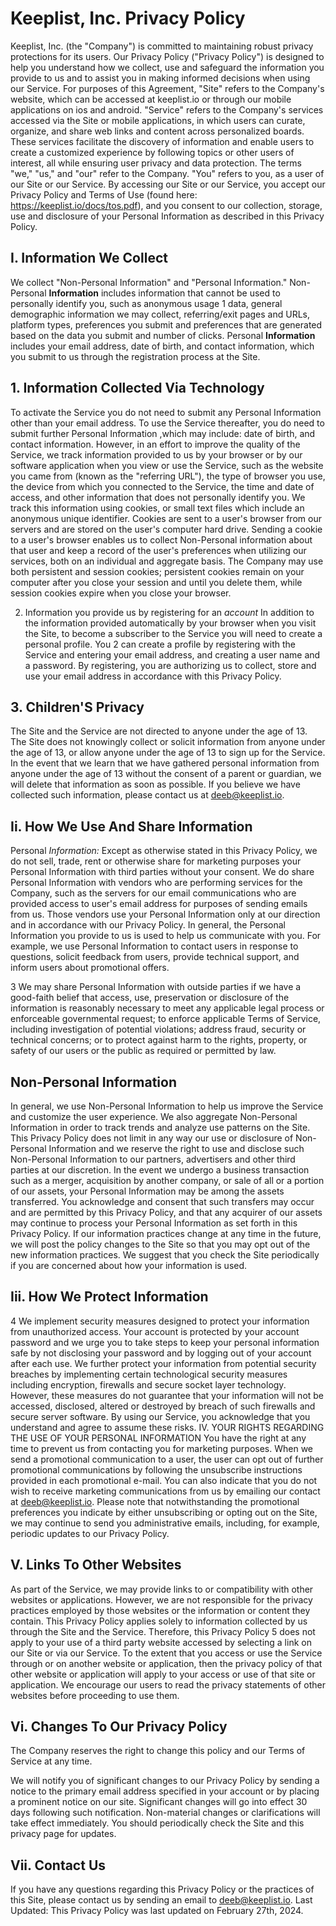 # Keeplist, Inc. Privacy Policy

Keeplist, Inc. (the "Company") is committed to maintaining robust privacy protections for its users. Our Privacy Policy ("Privacy Policy") is designed to help you understand how we collect, use and safeguard the information you provide to us and to assist you in making informed decisions when using our Service. For purposes of this Agreement, "Site" refers to the Company's website, which can be accessed at keeplist.io or through our mobile applications on ios and android. "Service" refers to the Company's services accessed via the Site or mobile applications, in which users can curate, organize, and share web links and content across personalized boards. These services facilitate the discovery of information and enable users to create a customized experience by following topics or other users of interest, all while ensuring user privacy and data protection. The terms "we," "us," and "our" refer to the Company. "You" refers to you, as a user of our Site or our Service. By accessing our Site or our Service, you accept our Privacy Policy and Terms of Use (found here: https://keeplist.io/docs/tos.pdf), and you consent to our collection, storage, use and disclosure of your Personal Information as described in this Privacy Policy.

## I. Information We Collect

We collect "Non-Personal Information" and "Personal Information." Non-Personal **Information** includes information that cannot be used to personally identify you, such as anonymous usage 1 data, general demographic information we may collect, referring/exit pages and URLs, platform types, preferences you submit and preferences that are generated based on the data you submit and number of clicks. Personal **Information** includes your email address, date of birth, and contact information, which you submit to us through the registration process at the Site.

## 1. Information Collected Via **Technology**

To activate the Service you do not need to submit any Personal Information other than your email address. To use the Service thereafter, you do need to submit further Personal Information ,which may include: date of birth, and contact information. However, in an effort to improve the quality of the Service, we track information provided to us by your browser or by our software application when you view or use the Service, such as the website you came from (known as the "referring URL"), the type of browser you use, the device from which you connected to the Service, the time and date of access, and other information that does not personally identify you. We track this information using cookies, or small text files which include an anonymous unique identifier. Cookies are sent to a user's browser from our servers and are stored on the user's computer hard drive. Sending a cookie to a user's browser enables us to collect Non-Personal information about that user and keep a record of the user's preferences when utilizing our services, both on an individual and aggregate basis. The Company may use both persistent and session cookies; persistent cookies remain on your computer after you close your session and until you delete them, while session cookies expire when you close your browser.

2. Information you provide us by registering for an *account* In addition to the information provided automatically by your browser when you visit the Site, to become a subscriber to the Service you will need to create a personal profile. You 2 can create a profile by registering with the Service and entering your email address, and creating a user name and a password. By registering, you are authorizing us to collect, store and use your email address in accordance with this Privacy Policy.

## 3. Children'S **Privacy**

The Site and the Service are not directed to anyone under the age of 13. The Site does not knowingly collect or solicit information from anyone under the age of 13, or allow anyone under the age of 13 to sign up for the Service. In the event that we learn that we have gathered personal information from anyone under the age of 13 without the consent of a parent or guardian, we will delete that information as soon as possible. If you believe we have collected such information, please contact us at deeb@keeplist.io.

## Ii. How We Use And Share Information

Personal *Information:* Except as otherwise stated in this Privacy Policy, we do not sell, trade, rent or otherwise share for marketing purposes your Personal Information with third parties without your consent. We do share Personal Information with vendors who are performing services for the Company, such as the servers for our email communications who are provided access to user's email address for purposes of sending emails from us. Those vendors use your Personal Information only at our direction and in accordance with our Privacy Policy. In general, the Personal Information you provide to us is used to help us communicate with you. For example, we use Personal Information to contact users in response to questions, solicit feedback from users, provide technical support, and inform users about promotional offers.

3 We may share Personal Information with outside parties if we have a good-faith belief that access, use, preservation or disclosure of the information is reasonably necessary to meet any applicable legal process or enforceable governmental request; to enforce applicable Terms of Service, including investigation of potential violations; address fraud, security or technical concerns; or to protect against harm to the rights, property, or safety of our users or the public as required or permitted by law.

## Non-Personal **Information**

In general, we use Non-Personal Information to help us improve the Service and customize the user experience. We also aggregate Non-Personal Information in order to track trends and analyze use patterns on the Site. This Privacy Policy does not limit in any way our use or disclosure of Non-Personal Information and we reserve the right to use and disclose such Non-Personal Information to our partners, advertisers and other third parties at our discretion. In the event we undergo a business transaction such as a merger, acquisition by another company, or sale of all or a portion of our assets, your Personal Information may be among the assets transferred. You acknowledge and consent that such transfers may occur and are permitted by this Privacy Policy, and that any acquirer of our assets may continue to process your Personal Information as set forth in this Privacy Policy. If our information practices change at any time in the future, we will post the policy changes to the Site so that you may opt out of the new information practices. We suggest that you check the Site periodically if you are concerned about how your information is used.

## Iii. How We Protect Information

4 We implement security measures designed to protect your information from unauthorized access. Your account is protected by your account password and we urge you to take steps to keep your personal information safe by not disclosing your password and by logging out of your account after each use. We further protect your information from potential security breaches by implementing certain technological security measures including encryption, firewalls and secure socket layer technology. However, these measures do not guarantee that your information will not be accessed, disclosed, altered or destroyed by breach of such firewalls and secure server software. By using our Service, you acknowledge that you understand and agree to assume these risks. IV. YOUR RIGHTS REGARDING THE USE OF YOUR PERSONAL INFORMATION You have the right at any time to prevent us from contacting you for marketing purposes. When we send a promotional communication to a user, the user can opt out of further promotional communications by following the unsubscribe instructions provided in each promotional e-mail. You can also indicate that you do not wish to receive marketing communications from us by emailing our contact at deeb@keeplist.io. Please note that notwithstanding the promotional preferences you indicate by either unsubscribing or opting out on the Site, we may continue to send you administrative emails, including, for example, periodic updates to our Privacy Policy.

## V. Links To Other Websites

As part of the Service, we may provide links to or compatibility with other websites or applications. However, we are not responsible for the privacy practices employed by those websites or the information or content they contain. This Privacy Policy applies solely to information collected by us through the Site and the Service. Therefore, this Privacy Policy 5 does not apply to your use of a third party website accessed by selecting a link on our Site or via our Service. To the extent that you access or use the Service through or on another website or application, then the privacy policy of that other website or application will apply to your access or use of that site or application. We encourage our users to read the privacy statements of other websites before proceeding to use them.

## Vi. Changes To Our Privacy Policy

The Company reserves the right to change this policy and our Terms of Service at any time.

We will notify you of significant changes to our Privacy Policy by sending a notice to the primary email address specified in your account or by placing a prominent notice on our site. Significant changes will go into effect 30 days following such notification. Non-material changes or clarifications will take effect immediately. You should periodically check the Site and this privacy page for updates.

## Vii. Contact Us

If you have any questions regarding this Privacy Policy or the practices of this Site, please contact us by sending an email to deeb@keeplist.io. Last Updated: This Privacy Policy was last updated on February 27th, 2024.